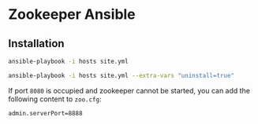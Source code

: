 # Zookeeper Ansible

## Installation

```bash
ansible-playbook -i hosts site.yml
```

```bash
ansible-playbook -i hosts site.yml --extra-vars "uninstall=true"
```

If port `8080` is occupied and zookeeper cannot be started, you can add the following content to `zoo.cfg`:

```
admin.serverPort=8888
```
